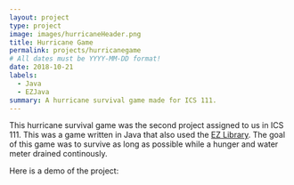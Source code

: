 ```yaml
---
layout: project
type: project
image: images/hurricaneHeader.png
title: Hurricane Game
permalink: projects/hurricanegame
# All dates must be YYYY-MM-DD format!
date: 2018-10-21
labels:
  - Java
  - EZJava
summary: A hurricane survival game made for ICS 111.
---
```


This hurricane survival game was the second project assigned to us in ICS 111. This was a game written in Java that also used the [EZ Library](http://www2.hawaii.edu/~dylank/ics111/). The goal of this game was to survive as long as possible while a hunger and water meter drained continously. 

Here is a demo of the project:
<div class="ui embed" data-source="youtube" data-id="ifA7i_LJAbU">
</div>




